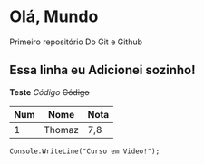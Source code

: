 # Olá, Mundo
 Primeiro repositório Do Git e Github
 
 Essa linha eu Adicionei sozinho!
 ---
 **Teste**
 *Código*
 ~~Código~~
 
 Num | Nome | Nota
 ---|---|---
 1 | Thomaz | 7,8
 
  ```
 Console.WriteLine("Curso em Video!");
 
 ```
 
 
 
